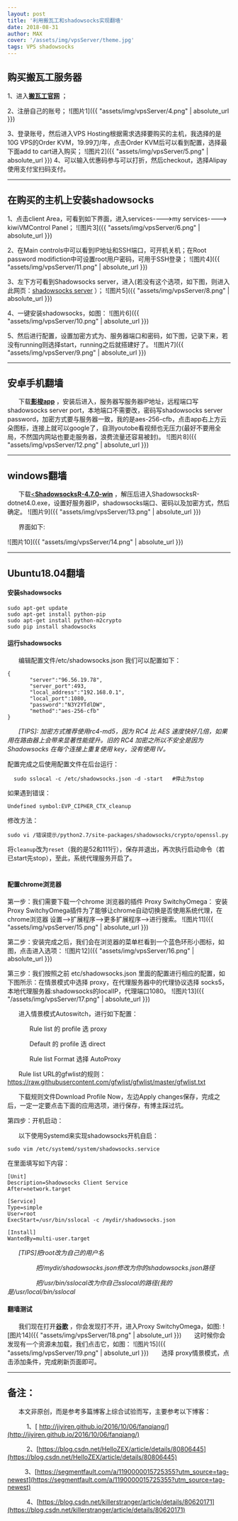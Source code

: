 ```yaml
---
layout: post
title: '利用搬瓦工和shadowsocks实现翻墙'
date: 2018-08-31
author: MAX
cover: '/assets/img/vpsServer/theme.jpg'
tags: VPS shadowsocks
---
```


## 购买搬瓦工服务器
1、进入[__搬瓦工官网__](https://www.bwh1.net/) ；

2、注册自己的账号；
![图片1]({{ "assets/img/vpsServer/4.png" | absolute_url }})

3、登录账号，然后进入VPS Hosting根据需求选择要购买的主机，我选择的是10G VPS的Order KVM，19.99刀/年，点击Order KVM后可以看到配置，选择最下面add to cart进入购买；
![图片2]({{ "assets/img/vpsServer/5.png" | absolute_url }})
4、可以输入优惠码参与可以打折，然后checkout，选择Alipay使用支付宝扫码支付。

---
## 在购买的主机上安装shadowsocks

1、点击client Area，可看到如下界面，进入services---->my services----> kiwiVMControl Panel；
![图片3]({{ "assets/img/vpsServer/6.png" | absolute_url }})

2、在Main controls中可以看到IP地址和SSH端口，可开机关机；在Root password modifiction中可设置root用户密码，可用于SSH登录；
![图片4]({{ "assets/img/vpsServer/11.png" | absolute_url }})

3、左下方可看到Shadowsocks server，进入(若没有这个选项，如下图，则进入此网页：[shadowsocks server](https://kiwivm.64clouds.com/main-exec.php?mode=extras_shadowsocks) ）；
![图片5]({{ "assets/img/vpsServer/8.png" | absolute_url }})

4、一键安装shadowsocks，如图：
![图片6]({{ "assets/img/vpsServer/10.png" | absolute_url }})

5、然后进行配置，设置加密方式为、服务器端口和密码，如下图，记录下来，若没有running则选择start，running之后就搭建好了。
![图片7]({{ "assets/img/vpsServer/9.png" | absolute_url }})

---
## 安卓手机翻墙

&emsp; &ensp;下载[__影梭app__](https://m.ddooo.com/softdown/75259.htm) ，安装后进入，服务器写服务器IP地址，远程端口写shadowsocks server port，本地端口不需要改，密码写shadowsocks server password，加密方式要与服务器一致，我的是aes-256-cfb，点击app右上方云朵图标，连接上就可以google了，自测youtobe看视频也无压力(最好不要用全局，不然国内网站也要走服务器，浪费流量还容易被封)。
![图片8]({{ "assets/img/vpsServer/12.png" | absolute_url }})

---
## windows翻墙

&emsp; &ensp;下载[<__ShadowsocksR-4.7.0-win__](https://github.com/zhoudaxiaa/ss-client) ，解压后进入ShadowsocksR-dotnet4.0.exe，设置好服务器IP，shadowsocks端口、密码以及加密方式，然后确定。
![图片9]({{ "assets/img/vpsServer/13.png" | absolute_url }})

&emsp; &ensp;界面如下:

![图片10]({{ "assets/img/vpsServer/14.png" | absolute_url }})

---
## Ubuntu18.04翻墙

#### 安装shadowsocks

```shell
sudo apt-get update
sudo apt-get install python-pip
sudo apt-get install python-m2crypto
sudo pip install shadowsocks
```

#### 运行shadowsocks

&emsp; &ensp;编辑配置文件/etc/shadowsocks.json 我们可以配置如下：
```shell
{
       "server":"96.56.19.78",
       "server_port":493,
       "local_address":"192.168.0.1",
       "local_port":1080,
       "password":"N3Y2YTdlDW",
       "method":"aes-256-cfb"
}
```
&emsp; &ensp;*[TIPS]: 加密方式推荐使用rc4-md5，因为 RC4 比 AES 速度快好几倍，如果用在路由器上会带来显著性能提升。旧的 RC4 加密之所以不安全是因为 Shadowsocks 在每个连接上重复使用 key，没有使用 IV。*

配置完成之后使用配置文件在后台运行：
```shell
  sudo sslocal -c /etc/shadowsocks.json -d -start   #停止为stop
```
如果遇到错误：
```shell
Undefined symbol:EVP_CIPHER_CTX_cleanup
```
修改方法：
```shell
sudo vi /错误提示/python2.7/site-packages/shadowsocks/crypto/openssl.py
```
将```cleanup```改为```reset```（我的是52和111行），保存并退出，再次执行启动命令（若已start先stop），至此，系统代理服务开启了。
#
#### 配置chrome浏览器

第一步：我们需要下载一个chrome 浏览器的插件 Proxy SwitchyOmega：
安装Proxy SwitchyOmega插件为了能够让chrome自动切换是否使用系统代理，在chrome浏览器 设置–->扩展程序-–>更多扩展程序–->进行搜索。
![图片11]({{ "assets/img/vpsServer/15.png" | absolute_url }})

第二步：安装完成之后，我们会在浏览器的菜单栏看到一个蓝色环形小图标，如图，点击进入选项：
![图片12]({{ "assets/img/vpsServer/16.png" | absolute_url }})

第三步：我们按照之前 etc/shadowsocks.json 里面的配置进行相应的配置，如下图所示：在情景模式中选择 proxy，在代理服务器中的代理协议选择 socks5，本地代理服务器:shadowsocks的localIP，代理端口1080。
![图片13]({{ "/assets/img/vpsServer/17.png" | absolute_url }})

&emsp; &ensp;进入情景模式Autoswitch，进行如下配置：

&emsp; &ensp;&emsp; &ensp;Rule list 的 profile 选 proxy

&emsp; &ensp;&emsp; &ensp;Default  的 profile 选 direct

&emsp; &ensp;&emsp; &ensp;Rule list Format 选择 AutoProxy


&emsp; &ensp;Rule list URL的gfwlist的规则：
&emsp; &ensp;&emsp; &ensp;[https://raw.githubusercontent.com/gfwlist/gfwlist/master/gfwlist.txt ](https://raw.githubusercontent.com/gfwlist/gfwlist/master/gfwlist.txt  ) 

&emsp; &ensp;下载规则文件Download Profile Now，左边Apply changes保存，完成之后，一定一定要点击下面的应用选项，进行保存，有博主踩过坑。

第四步：开机启动： 

&emsp; &ensp;以下使用Systemd来实现shadowsocks开机自启：
```shell
sudo vim /etc/systemd/system/shadowsocks.service
```

在里面填写如下内容：
```shell
[Unit]
Description=Shadowsocks Client Service
After=network.target
 
[Service]
Type=simple
User=root
ExecStart=/usr/bin/sslocal -c /mydir/shadowsocks.json
 
[Install]
WantedBy=multi-user.target
```
&emsp; &ensp;*[TIPS]把root改为自己的用户名*

&emsp; &emsp;&emsp; &emsp;*把/mydir/shadowsocks.json修改为你的shadowsocks.json路径*

&emsp; &emsp;&emsp; &emsp;*把/usr/bin/sslocal改为你自己sslocal的路径(我的是/usr/local/bin/sslocal*



#### 翻墙测试

&emsp; &ensp;我们现在打开[__谷歌__](www.google.com) ，你会发现打不开，进入Proxy SwitchyOmega，如图:
![图片14]({{ "assets/img/vpsServer/18.png" | absolute_url }})
&emsp; &ensp;这时候你会发现有一个资源未加载，我们点击它，如图：
![图片15]({{ "assets/img/vpsServer/19.png" | absolute_url }})
&emsp; &ensp;选择 proxy情景模式，点击添加条件，完成刷新页面即可。

---
## 备注：

&emsp; &ensp;本文非原创，而是参考多篇博客上综合试验而写，主要参考以下博客：

&emsp; &ensp;&emsp; 1、[ http://jiyiren.github.io/2016/10/06/fanqiang/](http://jiyiren.github.io/2016/10/06/fanqiang/) 

&emsp; &ensp;&emsp; 2、[https://blog.csdn.net/HelloZEX/article/details/80806445](https://blog.csdn.net/HelloZEX/article/details/80806445) 

&emsp; &ensp;&emsp;3、[https://segmentfault.com/a/1190000015725355?utm_source=tag-newest](https://segmentfault.com/a/1190000015725355?utm_source=tag-newest) 

&emsp; &ensp;&emsp; 4、[https://blog.csdn.net/killerstranger/article/details/80620171](https://blog.csdn.net/killerstranger/article/details/80620171) 
    